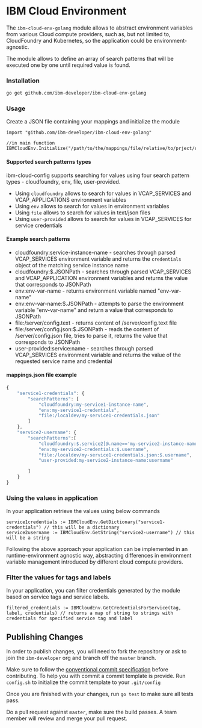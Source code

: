 # IBM Cloud Environment

The `ibm-cloud-env-golang` module allows to abstract environment variables from various Cloud compute providers, such as, but not limited to, CloudFoundry and Kubernetes, so the application could be environment-agnostic.

The module allows to define an array of search patterns that will be executed one by one until required value is found.

### Installation

```bash
go get github.com/ibm-developer/ibm-cloud-env-golang
```
 
### Usage

Create a JSON file containing your mappings and initialize the module

```golang
import "github.com/ibm-developer/ibm-cloud-env-golang"

//in main function 
IBMCloudEnv.Initialize("/path/to/the/mappings/file/relative/to/prject/root")
```
 
#### Supported search patterns types
ibm-cloud-config supports searching for values using four search pattern types - cloudfoundry, env, file, user-provided. 
- Using `cloudfoundry` allows to search for values in VCAP_SERVICES and VCAP_APPLICATIONS environment variables
- Using `env` allows to search for values in environment variables
- Using `file` allows to search for values in text/json files
- Using `user-provided` allows to search for values in VCAP_SERVICES for service credentials

#### Example search patterns
- cloudfoundry:service-instance-name - searches through parsed VCAP_SERVICES environment variable and returns the `credentials` object of the matching service instance name
- cloudfoundry:$.JSONPath - searches through parsed VCAP_SERVICES and VCAP_APPLICATION environment variables and returns the value that corresponds to JSONPath
- env:env-var-name - returns environment variable named "env-var-name"
- env:env-var-name:$.JSONPath - attempts to parse the environment variable "env-var-name" and return a value that corresponds to JSONPath
- file:/server/config.text - returns content of /server/config.text file
- file:/server/config.json:$.JSONPath - reads the content of /server/config.json file, tries to parse it, returns the value that corresponds to JSONPath
- user-provided:service:name - searches through parsed VCAP_SERVICES environment variable and returns the value of the requested service name and credential

#### mappings.json file example
```javascript
{
    "service1-credentials": {
        "searchPatterns": [
            "cloudfoundry:my-service1-instance-name", 
            "env:my-service1-credentials", 
            "file:/localdev/my-service1-credentials.json" 
        ]
    },
    "service2-username": {
        "searchPatterns":[
            "cloudfoundry:$.service2[@.name=='my-service2-instance-name'].credentials.username",
            "env:my-service2-credentials:$.username",
            "file:/localdev/my-service1-credentials.json:$.username",
            "user-provided:my-service2-instance-name:username"

        ]
    }
}
```

### Using the values in application

In your application retrieve the values using below commands

```golang
service1credentials := IBMCloudEnv.GetDictionary("service1-credentials") // this will be a dictionary
service2username := IBMCloudEnv.GetString("service2-username") // this will be a string
```

Following the above approach your application can be implemented in an runtime-environment agnostic way, abstracting differences in environment variable management introduced by different cloud compute providers.

### Filter the values for tags and labels

In your application, you can filter credentials generated by the module based on service tags and service labels.

```golang
filtered_credentials := IBMCloudEnv.GetCredentialsForService(tag, label, credentials) // returns a map of string to strings with credentials for specified service tag and label
```


## Publishing Changes

In order to publish changes, you will need to fork the repository or ask to join the `ibm-developer` org and branch off the `master` branch.

Make sure to follow the [conventional commit specification](https://conventionalcommits.org/) before contributing. To help you with commit a commit template is provide. Run `config.sh` to initialize the commit template to your `.git/config`

Once you are finished with your changes, run `go test` to make sure all tests pass.

Do a pull request against `master`, make sure the build passes. A team member will review and merge your pull request.
